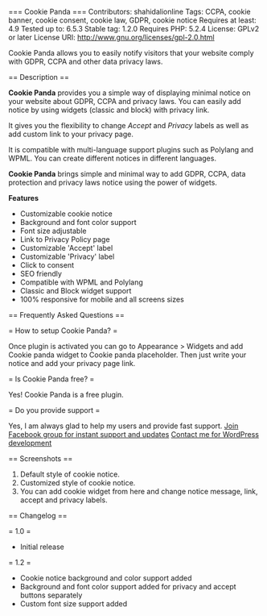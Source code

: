 === Cookie Panda ===
Contributors: shahidalionline
Tags: CCPA, cookie banner, cookie consent, cookie law, GDPR, cookie notice
Requires at least: 4.9
Tested up to: 6.5.3
Stable tag: 1.2.0
Requires PHP: 5.2.4
License: GPLv2 or later
License URI: http://www.gnu.org/licenses/gpl-2.0.html

Cookie Panda allows you to easily notify visitors that your website comply with GDPR, CCPA and other data privacy laws.

== Description ==

**Cookie Panda** provides you a simple way of displaying minimal notice on your website about GDPR, CCPA and privacy laws. You can easily add notice by using widgets (classic and block) with privacy link.

It gives you the flexibility to change _Accept_ and _Privacy_ labels as well as add custom link to your privacy page.

It is compatible with multi-language support plugins such as Polylang and WPML. You can create different notices in different languages.

**Cookie Panda** brings simple and minimal way to add GDPR, CCPA, data protection and privacy laws notice using the power of widgets.

**Features**

- Customizable cookie notice
- Background and font color support
- Font size adjustable
- Link to Privacy Policy page
- Customizable 'Accept' label
- Customizable 'Privacy' label
- Click to consent
- SEO friendly
- Compatible with WPML and Polylang
- Classic and Block widget support
- 100% responsive for mobile and all screens sizes

== Frequently Asked Questions ==

= How to setup Cookie Panda? =

Once plugin is activated you can go to Appearance > Widgets and add Cookie panda widget to Cookie panda placeholder. Then just write your notice and add your privacy page link.

= Is Cookie Panda free? =

Yes! Cookie Panda is a free plugin.

= Do you provide support =

Yes, I am always glad to help my users and provide fast support.
[Join Facebook group for instant support and updates](https://web.facebook.com/groups/wppandaplugins)
[Contact me for WordPress development](https://shahidalionline.com)

== Screenshots ==

1. Default style of cookie notice.
2. Customized style of cookie notice.
3. You can add cookie widget from here and change notice message, link, accept and privacy labels.

== Changelog ==

= 1.0 =

- Initial release

= 1.2 =

- Cookie notice background and color support added
- Background and font color support added for privacy and accept buttons separately
- Custom font size support added
